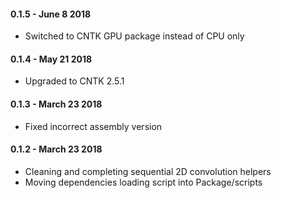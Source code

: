 #### 0.1.5 - June 8 2018
* Switched to CNTK GPU package instead of CPU only

#### 0.1.4 - May 21 2018
* Upgraded to CNTK 2.5.1

#### 0.1.3 - March 23 2018
* Fixed incorrect assembly version

#### 0.1.2 - March 23 2018
* Cleaning and completing sequential 2D convolution helpers
* Moving dependencies loading script into Package/scripts